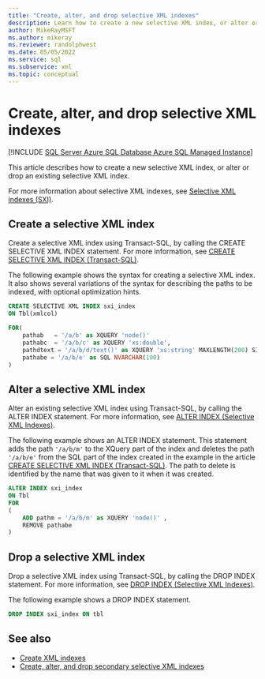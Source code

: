 ```yaml
---
title: "Create, alter, and drop selective XML indexes"
description: Learn how to create a new selective XML index, or alter or drop an existing selective XML index.
author: MikeRayMSFT
ms.author: mikeray
ms.reviewer: randolphwest
ms.date: 05/05/2022
ms.service: sql
ms.subservice: xml
ms.topic: conceptual
---
```

# Create, alter, and drop selective XML indexes

[!INCLUDE [SQL Server Azure SQL Database Azure SQL Managed Instance](../../includes/applies-to-version/sql-asdb-asdbmi.md)]

This article describes how to create a new selective XML index, or alter or drop an existing selective XML index.

For more information about selective XML indexes, see [Selective XML indexes &#40;SXI&#41;](../../relational-databases/xml/selective-xml-indexes-sxi.md).

## <a id="create"></a> Create a selective XML index

Create a selective XML index using Transact-SQL, by calling the CREATE SELECTIVE XML INDEX statement. For more information, see [CREATE SELECTIVE XML INDEX &#40;Transact-SQL&#41;](../../t-sql/statements/create-selective-xml-index-transact-sql.md).

The following example shows the syntax for creating a selective XML index. It also shows several variations of the syntax for describing the paths to be indexed, with optional optimization hints.

```sql
CREATE SELECTIVE XML INDEX sxi_index
ON Tbl(xmlcol)

FOR(
    pathab   = '/a/b' as XQUERY 'node()'
    pathabc  = '/a/b/c' as XQUERY 'xs:double',
    pathdtext = '/a/b/d/text()' as XQUERY 'xs:string' MAXLENGTH(200) SINGLETON
    pathabe = '/a/b/e' as SQL NVARCHAR(100)
)
```

## <a id="alter"></a> Alter a selective XML index

Alter an existing selective XML index using Transact-SQL, by calling the ALTER INDEX statement. For more information, see [ALTER INDEX &#40;Selective XML Indexes&#41;](../../t-sql/statements/alter-index-selective-xml-indexes.md).

The following example shows an ALTER INDEX statement. This statement adds the path `'/a/b/m'` to the XQuery part of the index and deletes the path `'/a/b/e'` from the SQL part of the index created in the example in the article [CREATE SELECTIVE XML INDEX &#40;Transact-SQL&#41;](../../t-sql/statements/create-selective-xml-index-transact-sql.md). The path to delete is identified by the name that was given to it when it was created.

```sql
ALTER INDEX sxi_index
ON Tbl
FOR
(
    ADD pathm = '/a/b/m' as XQUERY 'node()' ,
    REMOVE pathabe
)
```

## <a id="drop"></a> Drop a selective XML index

Drop a selective XML index using Transact-SQL, by calling the DROP INDEX statement. For more information, see [DROP INDEX &#40;Selective XML Indexes&#41;](../../t-sql/statements/drop-index-selective-xml-indexes.md).

The following example shows a DROP INDEX statement.

```sql
DROP INDEX sxi_index ON tbl
```

## See also

- [Create XML indexes](create-xml-indexes.md)
- [Create, alter, and drop secondary selective XML indexes](create-alter-and-drop-secondary-selective-xml-indexes.md)
